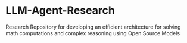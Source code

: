 # LLM-Agent-Research
Research Repository for developing an efficient architecture for solving math computations and complex reasoning using Open Source Models

